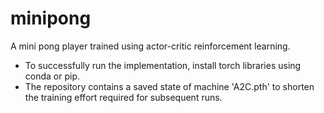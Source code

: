 # minipong
A mini pong player trained using actor-critic reinforcement learning.

- To successfully run the implementation, install torch libraries using conda or pip. 
- The repository contains a saved state of machine 'A2C.pth' to shorten the training effort required for subsequent runs. 

